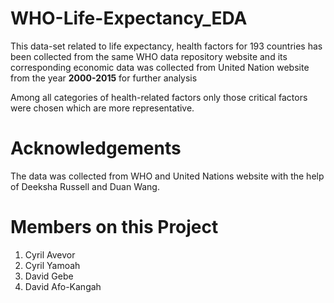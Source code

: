 # WHO-Life-Expectancy_EDA
This data-set related to life expectancy, health factors for 193 countries has been collected from the same WHO data repository website and its corresponding economic data was collected from United Nation website from the year **2000-2015** for further analysis

Among all categories of health-related factors only those critical factors were chosen which are more representative.

# Acknowledgements 

The data was collected from WHO and United Nations website with the help of Deeksha Russell and Duan Wang. 

# Members on this Project
1. Cyril Avevor
2. Cyril Yamoah
3. David Gebe
3. David Afo-Kangah
